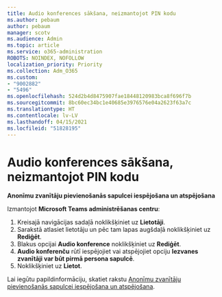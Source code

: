 ```yaml
---
title: Audio konferences sākšana, neizmantojot PIN kodu
ms.author: pebaum
author: pebaum
manager: scotv
ms.audience: Admin
ms.topic: article
ms.service: o365-administration
ROBOTS: NOINDEX, NOFOLLOW
localization_priority: Priority
ms.collection: Adm_O365
ms.custom:
- "9002882"
- "5496"
ms.openlocfilehash: 524d2b4d8475907fae18448120983bca8f696f7b
ms.sourcegitcommit: 8bc60ec34bc1e40685e3976576e04a2623f63a7c
ms.translationtype: HT
ms.contentlocale: lv-LV
ms.lasthandoff: 04/15/2021
ms.locfileid: "51828195"
---
```

# <a name="start-an-audio-conference-without-a-pin"></a>Audio konferences sākšana, neizmantojot PIN kodu

**Anonīmu zvanītāju pievienošanās sapulcei iespējošana un atspējošana**

Izmantojot **Microsoft Teams administrēšanas centru**:

1. Kreisajā navigācijas sadaļā noklikšķiniet uz **Lietotāji**.
2. Sarakstā atlasiet lietotāju un pēc tam lapas augšdaļā noklikšķiniet uz **Rediģēt**.
3. Blakus opcijai **Audio konference** noklikšķiniet uz **Rediģēt**.
4. **Audio konferenču** rūtī iespējojiet vai atspējojiet opciju **Iezvanes zvanītāji var būt pirmā persona sapulcē**.
5. Noklikšķiniet uz **Lietot**.

Lai iegūtu papildinformāciju, skatiet rakstu [Anonīmu zvanītāju pievienošanās sapulcei iespējošana un atspējošana](https://docs.microsoft.com/microsoftteams/start-an-audio-conference-over-the-phone-without-a-pin-in-teams).
